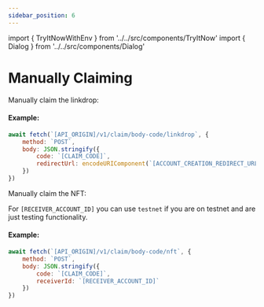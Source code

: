 ```yaml
---
sidebar_position: 6
---
```

import { TryItNowWithEnv } from '../../src/components/TryItNow'
import { Dialog } from '../../src/components/Dialog'

# Manually Claiming

Manually claim the linkdrop:

#### Example:

```js
await fetch(`[API_ORIGIN]/v1/claim/body-code/linkdrop`, {
	method: `POST`,
	body: JSON.stringify({
		code: `[CLAIM_CODE]`,
		redirectUrl: encodeURIComponent(`[ACCOUNT_CREATION_REDIRECT_URL]`)
	})
})
```
<TryItNowWithEnv />

Manually claim the NFT:

For `[RECEIVER_ACCOUNT_ID]` you can use `testnet` if you are on testnet and are just testing functionality.

#### Example:

```js
await fetch(`[API_ORIGIN]/v1/claim/body-code/nft`, {
	method: `POST`,
	body: JSON.stringify({
		code: `[CLAIM_CODE]`,
		receiverId: `[RECEIVER_ACCOUNT_ID]`
	})
})

```
<TryItNowWithEnv />


<Dialog />